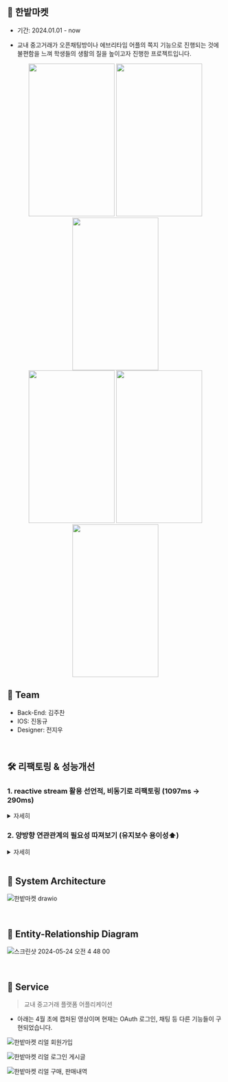 ## 💎 한밭마켓
- 기간: 2024.01.01 - now

- 교내 중고거래가 오픈채팅방이나 에브리타임 어플의 쪽지 기능으로 진행되는 것에 불편함을 느껴 학생들의 생활의 질을 높이고자 진행한 프로젝트입니다.

<div align="center">
  <img src="https://github.com/WAFO-WaveInfo/WAFO-SERVER/assets/101490157/2b7e0d7b-67c8-4794-b5e7-9e76d82e8058" width="200" height="355">
  <img src="https://github.com/WAFO-WaveInfo/WAFO-SERVER/assets/101490157/d4faf186-90eb-4529-948b-a4730947b60a" width="200" height="355">
  <img src="https://github.com/WAFO-WaveInfo/WAFO-SERVER/assets/101490157/a888d11f-d428-4371-b409-cef8dcbb17fa" width="200" height="355">
</div>

<div align="center">
  <img src="https://github.com/WAFO-WaveInfo/WAFO-SERVER/assets/101490157/446d1cb6-c6a1-4896-82dd-c2232ba395d0" width="200" height="355">
  <img src="https://github.com/WAFO-WaveInfo/WAFO-SERVER/assets/101490157/e6b2d874-cb5d-46c8-bb6c-4f44e2da3f2e" width="200" height="355">
  <img src="https://github.com/WAFO-WaveInfo/WAFO-SERVER/assets/101490157/fa18b074-8e71-481f-9a6f-c7cf1e66c57d" width="200" height="355">
</div>

## 👬 Team
- Back-End: 김주찬
- IOS: 진동규
- Designer: 전지우

<br>

## 🛠️ 리팩토링 & 성능개선

### 1. reactive stream 활용 선언적, 비동기로 리팩토링 (1097ms -> 290ms)

<details>
    <summary>자세히</summary>

#### 1-1

원래 코드는 아래처럼 작성되어 있었습니다.

```java
      try {
            chat.setSenderNickName(sender.getNickname());
            chat.setReceiverNickName(receiver.getNickname());
            chat.setCreatedAt(LocalDateTime.now());

        } catch (NoSuchElementException e) {
            throw new NotExistUuidException();
        }
        Mono<Chat> saveChat = chatRepository.save(chat);

        String fcmToken = receiver.getFcmToken();
        int result = fcmService.sendMessageTo(new FcmSendDto(fcmToken, chat.getSenderNickName(), chat.getMsg()));
        chat.setFcmOk(result);
        return saveChat;
```
- 위 코드를 보면 반환은 Mono를 반환해주지만 정작 메소드 내부는 동기적으로 작동하고 있었습니다.
- 채팅과 푸시알림 로직이 동기적으로 진행되는 것이 이유였습니다.

![](https://velog.velcdn.com/images/jckim22/post/006e266a-e4cd-4e77-83eb-c0dc7a007033/image.png)
1097ms 정도의 채팅으로는 꽤나 불편한 시간이 걸리는 것은 큰 문제로 다가왔습니다.

코드가 동기적으로 진행되고 있음을 인식하고 리팩토링에 들어갔습니다.

#### 1-2

```java
        return Mono.just(chat)
                .map(c -> {
                    c.setSenderNickName(sender.getNickname());
                    c.setReceiverNickName(receiver.getNickname());
                    c.setCreatedAt(LocalDateTime.now());
                    return c;
                })
                .flatMap(c -> {
                    Mono<Chat> savedChatMono = chatRepository.save(c); // 채팅 메시지 저장
                    Mono<Integer> sendNotificationMono = sendMessage(c); // 푸시 알림 전송
                    return Mono.zip(savedChatMono, sendNotificationMono, (savedChat, fcmResult) -> {
                        savedChat.setFcmOk(fcmResult);
                        return savedChat;
                    });
                })
                .onErrorMap(e -> new ResponseStatusException(HttpStatus.INTERNAL_SERVER_ERROR, "채팅 푸시알림 에러", e));
```
내부에서 chat 자체를 Mono로 감싸고 Mono를 이용해서 비동적으로 푸시 알림 또한 전송했습니다.
또한 map 및 flatMap 연산자를 사용하여 데이터의 흐름을 선언적으로 표현했습니다.


#### 1-3 - 결과

![](https://velog.velcdn.com/images/jckim22/post/9e8cc6b2-54ae-4806-8842-aeca897bfa26/image.png)

- 채팅 + 푸시알림: 1096ms -> 280ms 으로 약 4배 개선

</details>


### 2. 양방향 연관관계의 필요성 따져보기 (유지보수 용이성⬆️)

<details>
    <summary>자세히</summary>

>양방향으로 하면 복잡도가 높아지는 단점이 있지만 성능상 이점을 얻을 수 있습니다. <br>
>정말 성능이 너무 중요해서 쿼리 하나를 줄이는게 꼭 필요한 상황이라면 복잡해지더라도 최적화를 해야합니다. <br>
>반면에 쿼리가 하나 더 나가더라도 시스템 자원이 충분해서 성능에 영향을 미치는 것이 미미하다면 코드 복잡도를 낮게 유지하는 것이 더 중요합니다. <br>
>                                            - 전 B기업 CTO -

위 말처럼 쿼리 하나를 위해서 양방향 연관관계를 설정할 필요는 없습니다.

```java
    @OneToOne(mappedBy = "member")
    private ImageFile imageFile;
```


```java
    @ManyToOne(fetch = FetchType.LAZY)
    @JoinColumn(name = "user_id")
    private Member member;
```

하지만 한밭마켓에서는 위와 같이 Member와 ImageFile 간의 연관관계가 설정되어 있어서
프로필 이미지를 바꾸거나 할 때 기능에 비해 많은 복잡도가 생겼었습니다.

생각해보면 굳이 ImageFile 쪽에서 Member를 찾을 일은 없을 것 같았습니다.

Article과 ImageFile은 일대다의 관계이기 때문에 ImageFile 쪽에서 참조해야하기도 하고
Article에 들어가는 컬럼들이 많아서 양방향 연관관계를 복잡하지만 체감상 편리하게 사용하고 있었습니다.

하지만 Member와 ImageFile 간의 관계에서는 쿼리 수는 거의 그대론데 복잡도만 증가시키고 있었습니다.
Member에서 ImageFile을 참조하는 단방향 관계로 변경하니 복잡도가 많이 줄어들 수 있었습니다.

### 결과

MemberService의 복잡도 감소 -> 유지보수 용이성⬆️

</details>

<br>

## 💎 System Architecture
![한밭마켓 drawio](https://github.com/Hanbat-Market/HB_MARKET-SERVER/assets/101490157/eb1eb60d-3f0d-4518-98af-4f909a6c1036)


<br>

## 💎 Entity-Relationship Diagram


![스크린샷 2024-05-24 오전 4 48 00](https://github.com/Hanbat-Market/HB_MARKET-SERVER/assets/101490157/ea3ae8e1-25db-40c3-8497-3743fb7c739f)


<br>

## 💎 Service

> 교내 중고거래 플랫폼 어플리케이션


- 아래는 4월 초에 캡처된 영상이며 현재는 OAuth 로그인, 채팅 등 다른 기능들이 구현되었습니다.

![한밭마켓 리얼 회원가입](https://github.com/Hanbat-Market/HB_MARKET-SERVER/assets/101490157/1f836cff-48e4-4c55-aa8d-2d30dc712e32)

![한밭마켓 리얼 로그인 게시글](https://github.com/Hanbat-Market/HB_MARKET-SERVER/assets/101490157/127eb0e3-6234-49d5-9ce5-c320b75eb7c5)

![한밭마켓 리얼 구매, 판매내역](https://github.com/Hanbat-Market/HB_MARKET-SERVER/assets/101490157/07e312e7-56dd-4a0d-8e09-80a795812eb1)
